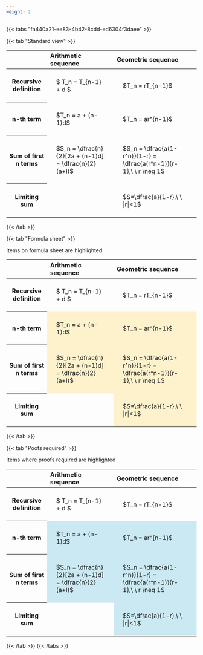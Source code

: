 ```yaml
---
weight: 2
---
```


{{< tabs "fa440a21-ee83-4b42-8cdd-ed6304f3daee" >}}

{{< tab "Standard view" >}}

<style type="text/css">
#T_9ad67 th.col_heading {
  text-align: left;
  font-size: 1em;
}
#T_9ad67 td {
  text-align: left;
  font-size: 1em;
  padding: 1.5em;
}
</style>
<table id="T_9ad67">
  <thead>
    <tr>
      <th class="blank level0" >&nbsp;</th>
      <th id="T_9ad67_level0_col0" class="col_heading level0 col0" >Arithmetic sequence</th>
      <th id="T_9ad67_level0_col1" class="col_heading level0 col1" >Geometric sequence</th>
    </tr>
  </thead>
  <tbody>
    <tr>
      <th id="T_9ad67_level0_row0" class="row_heading level0 row0" >Recursive definition</th>
      <td id="T_9ad67_row0_col0" class="data row0 col0" >$ T_n = T_{n-1} + d $</td>
      <td id="T_9ad67_row0_col1" class="data row0 col1" >$T_n = rT_{n-1}$</td>
    </tr>
    <tr>
      <th id="T_9ad67_level0_row1" class="row_heading level0 row1" >n-th term</th>
      <td id="T_9ad67_row1_col0" class="data row1 col0" >$T_n = a + (n-1)d$</td>
      <td id="T_9ad67_row1_col1" class="data row1 col1" >$T_n = ar^{n-1}$</td>
    </tr>
    <tr>
      <th id="T_9ad67_level0_row2" class="row_heading level0 row2" >Sum of first n terms</th>
      <td id="T_9ad67_row2_col0" class="data row2 col0" >$S_n = \dfrac{n}{2}[2a + (n-1)d] = \dfrac{n}{2}(a+l)$</td>
      <td id="T_9ad67_row2_col1" class="data row2 col1" >$S_n = \dfrac{a(1-r^n)}{1-r} = \dfrac{a(r^n-1)}{r-1},\ \  r \neq 1$</td>
    </tr>
    <tr>
      <th id="T_9ad67_level0_row3" class="row_heading level0 row3" >Limiting sum</th>
      <td id="T_9ad67_row3_col0" class="data row3 col0" ></td>
      <td id="T_9ad67_row3_col1" class="data row3 col1" >$S=\dfrac{a}{1-r},\ \ |r|<1$</td>
    </tr>
  </tbody>
</table>
{{< /tab >}}

{{< tab "Formula sheet" >}}

Items on formula sheet are highlighted 
<br>
<style type="text/css">
#T_80306 th.col_heading {
  text-align: left;
  font-size: 1em;
}
#T_80306 td {
  text-align: left;
  font-size: 1em;
  padding: 1.5em;
}
#T_80306_row0_col0, #T_80306_row0_col1, #T_80306_row3_col0 {
  background-color: rgba(0,0,0,0);
}
#T_80306_row1_col0, #T_80306_row1_col1, #T_80306_row2_col0, #T_80306_row2_col1, #T_80306_row3_col1 {
  background-color: rgba(255,194,10, 0.2);
}
</style>
<table id="T_80306">
  <thead>
    <tr>
      <th class="blank level0" >&nbsp;</th>
      <th id="T_80306_level0_col0" class="col_heading level0 col0" >Arithmetic sequence</th>
      <th id="T_80306_level0_col1" class="col_heading level0 col1" >Geometric sequence</th>
    </tr>
  </thead>
  <tbody>
    <tr>
      <th id="T_80306_level0_row0" class="row_heading level0 row0" >Recursive definition</th>
      <td id="T_80306_row0_col0" class="data row0 col0" >$ T_n = T_{n-1} + d $</td>
      <td id="T_80306_row0_col1" class="data row0 col1" >$T_n = rT_{n-1}$</td>
    </tr>
    <tr>
      <th id="T_80306_level0_row1" class="row_heading level0 row1" >n-th term</th>
      <td id="T_80306_row1_col0" class="data row1 col0" >$T_n = a + (n-1)d$</td>
      <td id="T_80306_row1_col1" class="data row1 col1" >$T_n = ar^{n-1}$</td>
    </tr>
    <tr>
      <th id="T_80306_level0_row2" class="row_heading level0 row2" >Sum of first n terms</th>
      <td id="T_80306_row2_col0" class="data row2 col0" >$S_n = \dfrac{n}{2}[2a + (n-1)d] = \dfrac{n}{2}(a+l)$</td>
      <td id="T_80306_row2_col1" class="data row2 col1" >$S_n = \dfrac{a(1-r^n)}{1-r} = \dfrac{a(r^n-1)}{r-1},\ \  r \neq 1$</td>
    </tr>
    <tr>
      <th id="T_80306_level0_row3" class="row_heading level0 row3" >Limiting sum</th>
      <td id="T_80306_row3_col0" class="data row3 col0" ></td>
      <td id="T_80306_row3_col1" class="data row3 col1" >$S=\dfrac{a}{1-r},\ \ |r|<1$</td>
    </tr>
  </tbody>
</table>
{{< /tab >}}

{{< tab "Poofs required" >}}

Items where proofs required are highlighted 
<br>
<style type="text/css">
#T_6f857 th.col_heading {
  text-align: left;
  font-size: 1em;
}
#T_6f857 td {
  text-align: left;
  font-size: 1em;
  padding: 1.5em;
}
#T_6f857_row0_col0, #T_6f857_row0_col1, #T_6f857_row3_col0 {
  background-color: rgba(0,0,0,0);
}
#T_6f857_row1_col0, #T_6f857_row1_col1, #T_6f857_row2_col0, #T_6f857_row2_col1, #T_6f857_row3_col1 {
  background-color: rgba(0,150,200, 0.2);
}
</style>
<table id="T_6f857">
  <thead>
    <tr>
      <th class="blank level0" >&nbsp;</th>
      <th id="T_6f857_level0_col0" class="col_heading level0 col0" >Arithmetic sequence</th>
      <th id="T_6f857_level0_col1" class="col_heading level0 col1" >Geometric sequence</th>
    </tr>
  </thead>
  <tbody>
    <tr>
      <th id="T_6f857_level0_row0" class="row_heading level0 row0" >Recursive definition</th>
      <td id="T_6f857_row0_col0" class="data row0 col0" >$ T_n = T_{n-1} + d $</td>
      <td id="T_6f857_row0_col1" class="data row0 col1" >$T_n = rT_{n-1}$</td>
    </tr>
    <tr>
      <th id="T_6f857_level0_row1" class="row_heading level0 row1" >n-th term</th>
      <td id="T_6f857_row1_col0" class="data row1 col0" >$T_n = a + (n-1)d$</td>
      <td id="T_6f857_row1_col1" class="data row1 col1" >$T_n = ar^{n-1}$</td>
    </tr>
    <tr>
      <th id="T_6f857_level0_row2" class="row_heading level0 row2" >Sum of first n terms</th>
      <td id="T_6f857_row2_col0" class="data row2 col0" >$S_n = \dfrac{n}{2}[2a + (n-1)d] = \dfrac{n}{2}(a+l)$</td>
      <td id="T_6f857_row2_col1" class="data row2 col1" >$S_n = \dfrac{a(1-r^n)}{1-r} = \dfrac{a(r^n-1)}{r-1},\ \  r \neq 1$</td>
    </tr>
    <tr>
      <th id="T_6f857_level0_row3" class="row_heading level0 row3" >Limiting sum</th>
      <td id="T_6f857_row3_col0" class="data row3 col0" ></td>
      <td id="T_6f857_row3_col1" class="data row3 col1" >$S=\dfrac{a}{1-r},\ \ |r|<1$</td>
    </tr>
  </tbody>
</table>
{{< /tab >}}
{{< /tabs >}}